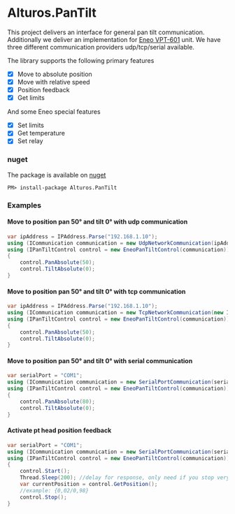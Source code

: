 # Alturos.PanTilt

This project delivers an interface for general pan tilt communication. Additionally we deliver an implementation for [Eneo VPT-601](https://eneo-security.com/de/produkte/positioniersysteme/schwenk-neigekoepfe.html) unit.
We have three different communication providers udp/tcp/serial available.

The library supports the following primary features
- [x] Move to absolute position
- [x] Move with relative speed
- [x] Position feedback
- [x] Get limits

And some Eneo special features
- [x] Set limits
- [x] Get temperature
- [x] Set relay

### nuget
The package is available on [nuget](https://www.nuget.org/packages/Alturos.PanTilt)
```
PM> install-package Alturos.PanTilt
```

### Examples

#### Move to position pan 50° and tilt 0° with udp communication
```cs
var ipAddress = IPAddress.Parse("192.168.1.10");
using (ICommunication communication = new UdpNetworkCommunication(ipAddress, 4003, 4003))
using (IPanTiltControl control = new EneoPanTiltControl(communication))
{
	control.PanAbsolute(50);
	control.TiltAbsolute(0);
}
```

#### Move to position pan 50° and tilt 0° with tcp communication
```cs
var ipAddress = IPAddress.Parse("192.168.1.10");
using (ICommunication communication = new TcpNetworkCommunication(new IPEndPoint(ipAddress, 4003)))
using (IPanTiltControl control = new EneoPanTiltControl(communication))
{
	control.PanAbsolute(50);
	control.TiltAbsolute(0);
}
```

#### Move to position pan 50° and tilt 0° with serial communication
```cs
var serialPort = "COM1";
using (ICommunication communication = new SerialPortCommunication(serialPort))
using (IPanTiltControl control = new EneoPanTiltControl(communication))
{
	control.PanAbsolute(80);
	control.TiltAbsolute(0);
}
```

#### Activate pt head position feedback
```cs
var serialPort = "COM1";
using (ICommunication communication = new SerialPortCommunication(serialPort))
using (IPanTiltControl control = new EneoPanTiltControl(communication))
{
	control.Start();
	Thread.Sleep(200); //delay for response, only need if you stop very fast
	var currentPosition = control.GetPosition();
	//example: {0,02/0,98}
	control.Stop();
}
```